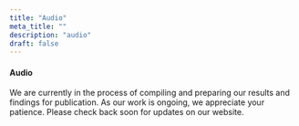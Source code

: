 ```yaml
---
title: "Audio"
meta_title: ""
description: "audio"
draft: false
---
```


#### Audio 

We are currently in the process of compiling and preparing our results and findings for publication. As our work is ongoing, we appreciate your patience. Please check back soon for updates on our website.